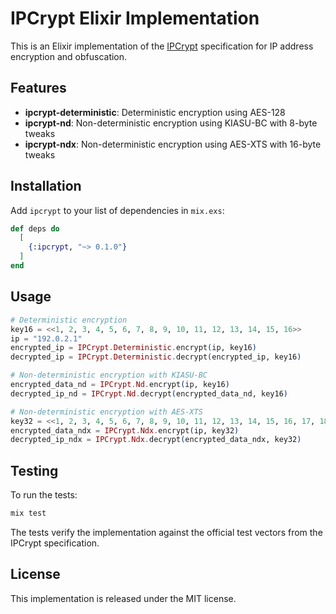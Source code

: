 # IPCrypt Elixir Implementation

This is an Elixir implementation of the [IPCrypt](https://ipcrypt-std.github.io/) specification for IP address encryption and obfuscation.

## Features

- **ipcrypt-deterministic**: Deterministic encryption using AES-128
- **ipcrypt-nd**: Non-deterministic encryption using KIASU-BC with 8-byte tweaks
- **ipcrypt-ndx**: Non-deterministic encryption using AES-XTS with 16-byte tweaks

## Installation

Add `ipcrypt` to your list of dependencies in `mix.exs`:

```elixir
def deps do
  [
    {:ipcrypt, "~> 0.1.0"}
  ]
end
```

## Usage

```elixir
# Deterministic encryption
key16 = <<1, 2, 3, 4, 5, 6, 7, 8, 9, 10, 11, 12, 13, 14, 15, 16>>
ip = "192.0.2.1"
encrypted_ip = IPCrypt.Deterministic.encrypt(ip, key16)
decrypted_ip = IPCrypt.Deterministic.decrypt(encrypted_ip, key16)

# Non-deterministic encryption with KIASU-BC
encrypted_data_nd = IPCrypt.Nd.encrypt(ip, key16)
decrypted_ip_nd = IPCrypt.Nd.decrypt(encrypted_data_nd, key16)

# Non-deterministic encryption with AES-XTS
key32 = <<1, 2, 3, 4, 5, 6, 7, 8, 9, 10, 11, 12, 13, 14, 15, 16, 17, 18, 19, 20, 21, 22, 23, 24, 25, 26, 27, 28, 29, 30, 31, 32>>
encrypted_data_ndx = IPCrypt.Ndx.encrypt(ip, key32)
decrypted_ip_ndx = IPCrypt.Ndx.decrypt(encrypted_data_ndx, key32)
```

## Testing

To run the tests:

```bash
mix test
```

The tests verify the implementation against the official test vectors from the IPCrypt specification.

## License

This implementation is released under the MIT license.
